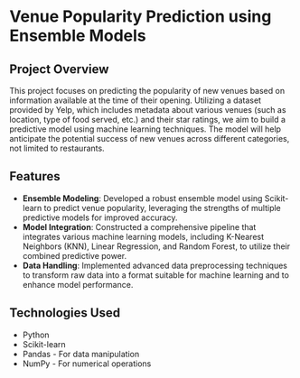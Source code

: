 # Venue Popularity Prediction using Ensemble Models

## Project Overview
This project focuses on predicting the popularity of new venues based on information available at the time of their opening. Utilizing a dataset provided by Yelp, which includes metadata about various venues (such as location, type of food served, etc.) and their star ratings, we aim to build a predictive model using machine learning techniques. The model will help anticipate the potential success of new venues across different categories, not limited to restaurants.

## Features
- **Ensemble Modeling**: Developed a robust ensemble model using Scikit-learn to predict venue popularity, leveraging the strengths of multiple predictive models for improved accuracy.
- **Model Integration**: Constructed a comprehensive pipeline that integrates various machine learning models, including K-Nearest Neighbors (KNN), Linear Regression, and Random Forest, to utilize their combined predictive power.
- **Data Handling**: Implemented advanced data preprocessing techniques to transform raw data into a format suitable for machine learning and to enhance model performance.

## Technologies Used
- Python
- Scikit-learn
- Pandas - For data manipulation
- NumPy - For numerical operations